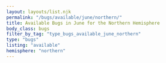 ```yaml
---
layout: layouts/list.njk
permalink: "/bugs/available/june/northern/"
title: Available Bugs in June for the Northern Hemisphere
body_class: bugs
filter_by_tag: "type_bugs_available_june_northern"
type: "bugs"
listing: "available"
hemisphere: "northern"
---
```

